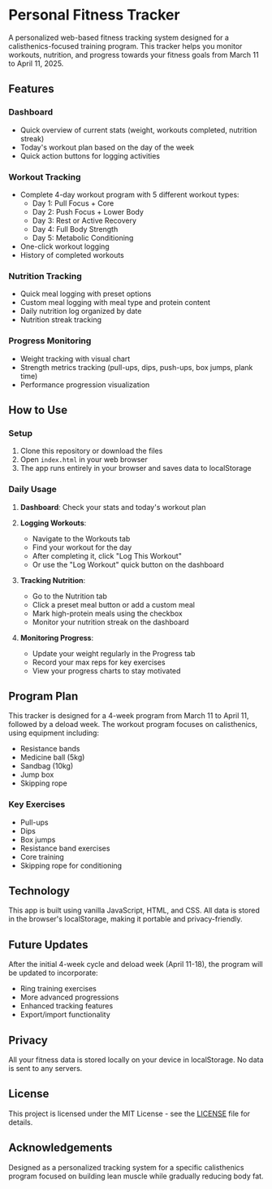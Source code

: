 # Personal Fitness Tracker

A personalized web-based fitness tracking system designed for a calisthenics-focused training program. This tracker helps you monitor workouts, nutrition, and progress towards your fitness goals from March 11 to April 11, 2025.

## Features

### Dashboard
- Quick overview of current stats (weight, workouts completed, nutrition streak)
- Today's workout plan based on the day of the week
- Quick action buttons for logging activities

### Workout Tracking
- Complete 4-day workout program with 5 different workout types:
  - Day 1: Pull Focus + Core
  - Day 2: Push Focus + Lower Body
  - Day 3: Rest or Active Recovery
  - Day 4: Full Body Strength
  - Day 5: Metabolic Conditioning
- One-click workout logging
- History of completed workouts

### Nutrition Tracking
- Quick meal logging with preset options
- Custom meal logging with meal type and protein content
- Daily nutrition log organized by date
- Nutrition streak tracking

### Progress Monitoring
- Weight tracking with visual chart
- Strength metrics tracking (pull-ups, dips, push-ups, box jumps, plank time)
- Performance progression visualization

## How to Use

### Setup
1. Clone this repository or download the files
2. Open `index.html` in your web browser
3. The app runs entirely in your browser and saves data to localStorage

### Daily Usage

1. **Dashboard**: Check your stats and today's workout plan

2. **Logging Workouts**:
   - Navigate to the Workouts tab
   - Find your workout for the day
   - After completing it, click "Log This Workout"
   - Or use the "Log Workout" quick button on the dashboard

3. **Tracking Nutrition**:
   - Go to the Nutrition tab
   - Click a preset meal button or add a custom meal
   - Mark high-protein meals using the checkbox
   - Monitor your nutrition streak on the dashboard

4. **Monitoring Progress**:
   - Update your weight regularly in the Progress tab
   - Record your max reps for key exercises
   - View your progress charts to stay motivated

## Program Plan

This tracker is designed for a 4-week program from March 11 to April 11, followed by a deload week. The workout program focuses on calisthenics, using equipment including:

- Resistance bands
- Medicine ball (5kg)
- Sandbag (10kg)
- Jump box
- Skipping rope

### Key Exercises
- Pull-ups
- Dips
- Box jumps
- Resistance band exercises
- Core training
- Skipping rope for conditioning

## Technology

This app is built using vanilla JavaScript, HTML, and CSS. All data is stored in the browser's localStorage, making it portable and privacy-friendly.

## Future Updates

After the initial 4-week cycle and deload week (April 11-18), the program will be updated to incorporate:

- Ring training exercises
- More advanced progressions
- Enhanced tracking features
- Export/import functionality

## Privacy

All your fitness data is stored locally on your device in localStorage. No data is sent to any servers.

## License

This project is licensed under the MIT License - see the [LICENSE](LICENSE) file for details.

## Acknowledgements

Designed as a personalized tracking system for a specific calisthenics program focused on building lean muscle while gradually reducing body fat.